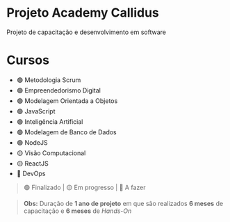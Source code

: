 # Projeto Academy Callidus

Projeto de capacitação e desenvolvimento em software

# Cursos

- 🟢 Metodologia Scrum
- 🟢 Empreendedorismo Digital
- 🟢 Modelagem Orientada a Objetos
- 🟢 JavaScript
- 🟢 Inteligência Artificial
- 🟢 Modelagem de Banco de Dados
- 🟢 NodeJS
- 🟡 Visão Computacional
- 🟡 ReactJS
- 🔴 DevOps

> 🟢 Finalizado | 🟡 Em progresso | 🔴 A fazer

> **Obs:** Duração de **1 ano de projeto** em que são realizados **6 meses** de capacitação e **6 meses**
> de _Hands-On_
